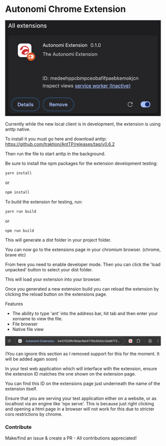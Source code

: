 # Autonomi Chrome Extension

![Autonomi Chrome Extension Page](https://github.com/SafeMedia/images/blob/main/impossible_futures/autonomi-extension-page.png)


Currently while the new local client is in development, the extension is using anttp native.

To install it you must go here and download anttp: https://github.com/traktion/AntTP/releases/tag/v0.6.2

Then run the file to start anttp in the background.

Be sure to install the npm packages for the extension development testing:


```bash
yarn install
```
or
```bash
npm install
```

To build the extension for testing, run:

```bash
yarn run build
```
or
```bash
npm run build
```

This will generate a dist folder in your project folder.

You can now go to the extensions page in your chromium browser. (chrome, brave etc)

From here you need to enable developer mode. Then you can click the 'load unpacked' button to select your dist folder.

This will load your extension into your browser.

Once you generated a new extension build you can reload the extension by clicking the reload button on the extensions page.

Features

- The ability to type 'ant' into the address bar, hit tab and then enter your xorname to view the file.
- File browser
- Native file view

![Omni Feature](https://github.com/SafeMedia/images/blob/main/impossible_futures/safebox/safebox-omni.png)

(You can ignore this section as I removed support for this for the moment. It will be added again soon)

In your test web application which will interface with the extension, ensure the extension ID matches the one shown on the extension page.

You can find this ID on the extensions page just underneath the name of the extension itself.

Ensure that you are serving your test application either on a website, or as localhost via an engine like 'npx serve'. This is because just right clicking and opening a html page in a browser will not work for this due to stricter cors restrictions by chrome.




### Contribute

Make/find an issue & create a PR - All contributions appreciated!
